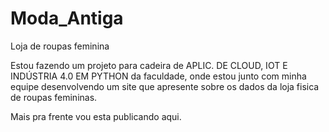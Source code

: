 # Moda_Antiga
Loja de roupas feminina

Estou fazendo um projeto para cadeira de APLIC. DE CLOUD, IOT E INDÚSTRIA 4.0 EM PYTHON da faculdade, 
onde estou junto com minha equipe desenvolvendo um site que apresente sobre os dados da loja fisica 
de roupas femininas.

Mais pra frente vou esta publicando aqui.

